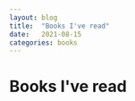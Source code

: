 ```yaml
---
layout: blog
title:  "Books I've read"
date:   2021-08-15
categories: books
---
```


# Books I've read
